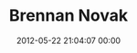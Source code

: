 ---
title: "Brennan Novak"
date: 2012-05-22 21:04:07 00:00
permalink: /brennannovak
twitter: "brennannovak"
likes: [16,66]
id: 625
gravatar: "http://www.gravatar.com/avatar/8626de5d658327bccfc0963464e6bcf5"
---